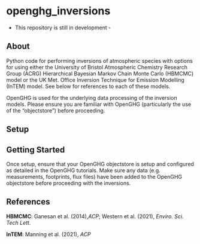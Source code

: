# openghg_inversions
- This repository is still in development -
## About 
Python code for performing inversions of atmospheric species with options for using either the University of Bristol Atmospheric Chemistry Research Group (ACRG) Hierarchical Bayesian Markov Chain Monte Carlo (HBMCMC) model or the UK Met. Office Inversion Technique for Emission Modelling (InTEM) model. See below for references to each of these models. 

OpenGHG is used for the underlying data processing of the inversion models. Please ensure you are familiar with OpenGHG (particularly the use of the “objectstore”) before proceeding. 

## Setup

## Getting Started
Once setup, ensure that your OpenGHG objectstore is setup and configured as detailed in the OpenGHG tutorials. Make sure any data (e.g. measurements, footprints, flux files) have been added to the OpenGHG objectstore before proceeding with the inversions. 


## References
**HBMCMC**: Ganesan et al. (2014),_ACP_; Western et al. (2021), _Enviro. Sci. Tech Lett._

**InTEM**: Manning et al. (2021), _ACP_

